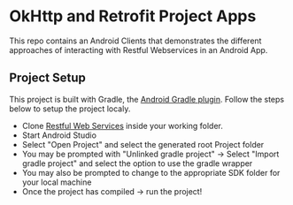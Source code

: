 # OkHttp and Retrofit Project Apps

This repo contains an Android Clients that demonstrates the different approaches of interacting with Restful Webservices in an Android App.

## Project Setup

This project is built with Gradle, the [Android Gradle plugin](http://tools.android.com/tech-docs/new-build-system/user-guide). Follow the steps below to setup the project localy.

* Clone [Restful Web Services](https://github.com/TheDancerCodes/OkHttp-Retrofit) inside your working folder.
* Start Android Studio
* Select "Open Project" and select the generated root Project folder
* You may be prompted with "Unlinked gradle project" -> Select "Import gradle project" and select 
the option to use the gradle wrapper
* You may also be prompted to change to the appropriate SDK folder for your local machine
* Once the project has compiled -> run the project!
